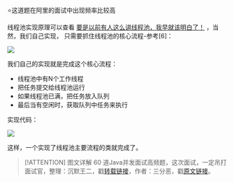 ⭐这道题在阿里的面试中出现频率比较高

线程池实现原理可以查看 [要是以前有人这么讲线程池，我早就该明白了！](https://mp.weixin.qq.com/s?__biz=MzkwODE5ODM0Ng==&mid=2247488521&idx=1&sn=66b0ae23ef24ba47f4487aa8a3646886&scene=21#wechat_redirect)  ，当然，我们自己实现， 只需要抓住线程池的核心流程-参考[6]：

![](https://cdn.jsdelivr.net/gh/itwanger/toBeBetterJavaer/images/thread/sanfene/thread-pool-sheji-1.png)



我们自己的实现就是完成这个核心流程：

*   线程池中有N个工作线程
*   把任务提交给线程池运行
*   如果线程池已满，把任务放入队列
*   最后当有空闲时，获取队列中任务来执行

实现代码：

![](https://cdn.jsdelivr.net/gh/itwanger/toBeBetterJavaer/images/thread/sanfene/thread-pool-sheji-2.png)



这样，一个实现了线程池主要流程的类就完成了。


> [!ATTENTION]
>  图文详解 60 道Java并发面试高频题，这次面试，一定吊打面试官，整理：沉默王二，戳[转载链接](https://mp.weixin.qq.com/s/bImCIoYsH_JEzTkBx2lj4A)，作者：三分恶，戳[原文链接](https://mp.weixin.qq.com/s/1jhBZrAb7bnvkgN1TgAUpw)。